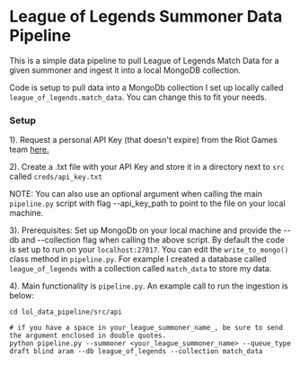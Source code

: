 # League of Legends Summoner Data Pipeline

This is a simple data pipeline to pull League of Legends Match Data for a given summoner and ingest it into a local MongoDB collection.

Code is setup to pull data into a MongoDb collection I set up locally called ```league_of_legends.match_data```. You can change this to fit your needs.


### Setup

1). Request a personal API Key (that doesn't expire) from the Riot Games team [here.](https://developer.riotgames.com/)

2). Create a .txt file with your API Key and store it in a directory next to ```src``` called ```creds/api_key.txt``` 

NOTE: You can also use an optional argument when calling the main ```pipeline.py``` script with flag --api_key_path to point to the file on your local machine.

3). Prerequisites: Set up MongoDb on your local machine and provide the --db and --collection flag when calling the above script. By default the code is set up to run on your ```localhost:27017```. You can edit the ```write_to_mongo()``` class method in ```pipeline.py```. For example I created a database called ```league_of_legends``` with a collection called ```match_data``` to store my data.

4). Main functionality is ```pipeline.py```. An example call to run the ingestion is below:

```
cd lol_data_pipeline/src/api

# if you have a space in your_league_summoner_name_, be sure to send the argument enclosed in double quotes.
python pipeline.py --summoner <your_league_summoner_name> --queue_type draft blind aram --db league_of_legends --collection match_data
```
